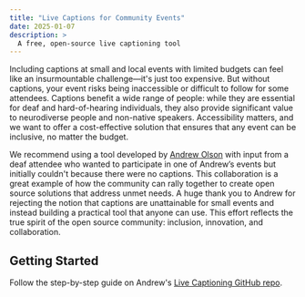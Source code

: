 ```yaml
---
title: "Live Captions for Community Events"
date: 2025-01-07
description: >
  A free, open-source live captioning tool
---
```


Including captions at small and local events with limited budgets can feel like an insurmountable challenge—it's just too expensive. But without captions, your event risks being inaccessible or difficult to follow for some attendees. Captions benefit a wide range of people: while they are essential for deaf and hard-of-hearing individuals, they also provide significant value to neurodiverse people and non-native speakers. Accessibility matters, and we want to offer a cost-effective solution that ensures that any event can be inclusive, no matter the budget.

We recommend using a tool developed by [Andrew Olson](https://www.linkedin.com/in/andrewozone/) with input from a deaf attendee who wanted to participate in one of Andrew’s events but initially couldn't because there were no captions. This collaboration is a great example of how the community can rally together to create open source solutions that address unmet needs. A huge thank you to Andrew for rejecting the notion that captions are unattainable for small events and instead building a practical tool that anyone can use. This effort reflects the true spirit of the open source community: inclusion, innovation, and collaboration.

## Getting Started

Follow the step-by-step guide on Andrew's [Live Captioning GitHub repo](https://github.com/MidCamp/live-captioning?tab=readme-ov-file). 
